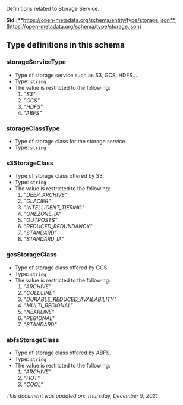 Definitions related to Storage Service.

**$id:**[**https://open-metadata.org/schema/entity/type/storage.json**](https://open-metadata.org/schema/type/storage.json)


## Type definitions in this schema

### storageServiceType

- Type of storage service such as S3, GCS, HDFS...
- Type: `string`
- The value is restricted to the following: 
  1. _"S3"_
  2. _"GCS"_
  3. _"HDFS"_
  4. _"ABFS"_


### storageClassType

- Type of storage class for the storage service.
- Type: `string`


### s3StorageClass

- Type of storage class offered by S3.
- Type: `string`
- The value is restricted to the following: 
  1. _"DEEP_ARCHIVE"_
  2. _"GLACIER"_
  3. _"INTELLIGENT_TIERING"_
  4. _"ONEZONE_IA"_
  5. _"OUTPOSTS"_
  6. _"REDUCED_REDUNDANCY"_
  7. _"STANDARD"_
  8. _"STANDARD_IA"_


### gcsStorageClass

- Type of storage class offered by GCS.
- Type: `string`
- The value is restricted to the following: 
  1. _"ARCHIVE"_
  2. _"COLDLINE"_
  3. _"DURABLE_REDUCED_AVAILABILITY"_
  4. _"MULTI_REGIONAL"_
  5. _"NEARLINE"_
  6. _"REGIONAL"_
  7. _"STANDARD"_


### abfsStorageClass

- Type of storage class offered by ABFS.
- Type: `string`
- The value is restricted to the following: 
  1. _"ARCHIVE"_
  2. _"HOT"_
  3. _"COOL"_

_This document was updated on: Thursday, December 9, 2021_